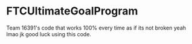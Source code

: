 # FTCUltimateGoalProgram
Team 16391's code that works 100% every time as if its not broken yeah lmao jk good luck using this code.
